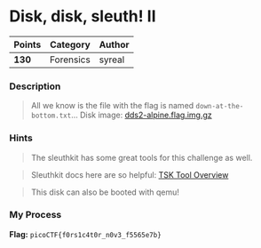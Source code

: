 # Disk, disk, sleuth! II

| Points  | Category  | Author |
|---------|-----------|--------|
| **130** | Forensics | syreal |

### Description
> All we know is the file with the flag is named `down-at-the-bottom.txt`... Disk image: [dds2-alpine.flag.img.gz](https://mercury.picoctf.net/static/aed64c508175df5fe23207c10e0e47e5/dds2-alpine.flag.img.gz)

### Hints
> The sleuthkit has some great tools for this challenge as well.

> Sleuthkit docs here are so helpful: [TSK Tool Overview](http://wiki.sleuthkit.org/index.php?title=TSK_Tool_Overview)

> This disk can also be booted with qemu!

### My Process


**Flag:** `picoCTF{f0rs1c4t0r_n0v3_f5565e7b}`